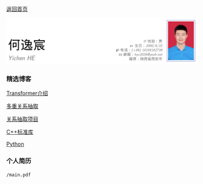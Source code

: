 [返回首页](/)

![title](title.png)

### 精选博客

[Transformer介绍](Transformer/Transformer)

[多重关系抽取](nlp/multi_rel/多重关系抽取.md)

[关系抽取项目](sxbg/README)

[C++标准库](CPP/README)

[Python](Python/python)

### 个人简历

```pdf
/main.pdf
```

